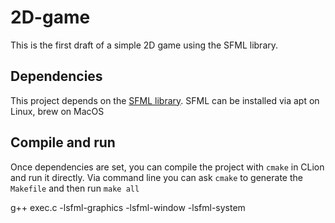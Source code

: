 # 2D-game
This is the first draft of a simple 2D game using the SFML library.

## Dependencies
This project depends on the [SFML library](https://www.sfml-dev.org/index.php). SFML can be installed via apt on Linux, brew on MacOS  

## Compile and run
Once dependencies are set, you can compile the project with `cmake` in CLion and run it directly. Via command line you can ask `cmake` to generate the `Makefile` and then run `make all`

g++ exec.c -lsfml-graphics -lsfml-window -lsfml-system
